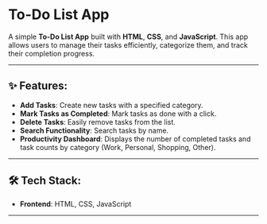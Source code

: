 # To-Do List App

A simple **To-Do List App** built with **HTML**, **CSS**, and **JavaScript**. This app allows users to manage their tasks efficiently, categorize them, and track their completion progress.

---

## ✨ Features:
- **Add Tasks**: Create new tasks with a specified category.
- **Mark Tasks as Completed**: Mark tasks as done with a click.
- **Delete Tasks**: Easily remove tasks from the list.
- **Search Functionality**: Search tasks by name.
- **Productivity Dashboard**: Displays the number of completed tasks and task counts by category (Work, Personal, Shopping, Other).

---

## 🛠️ Tech Stack:
- **Frontend**: HTML, CSS, JavaScript

---
